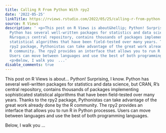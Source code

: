 ```yaml
---
title: Calling R From Python With rpy2
date: '2022-05-25'
linkTitle: https://rviews.rstudio.com/2022/05/25/calling-r-from-python-with-rpy2/
source: R Views
description: ' <p>This post on R Views is about&hellip; Python! Surprising, I know.
  Python has several well-written packages for statistics and data science, but CRAN,
  R&rsquo;s central repository, contains thousands of packages implementing sophisticated
  statistical algorithms that have been field-tested over many years. Thanks to the
  rpy2 package, Pythonistas can take advantage of the great work already done by the
  R community. The rpy2 provides an interface that allows you to run R in Python processes.
  Users can move between languages and use the best of both programming languages.</p>
  <p>Below, I walk you  ...'
disable_comments: true
---
```

 <p>This post on R Views is about&hellip; Python! Surprising, I know. Python has several well-written packages for statistics and data science, but CRAN, R&rsquo;s central repository, contains thousands of packages implementing sophisticated statistical algorithms that have been field-tested over many years. Thanks to the rpy2 package, Pythonistas can take advantage of the great work already done by the R community. The rpy2 provides an interface that allows you to run R in Python processes. Users can move between languages and use the best of both programming languages.</p> <p>Below, I walk you  ...